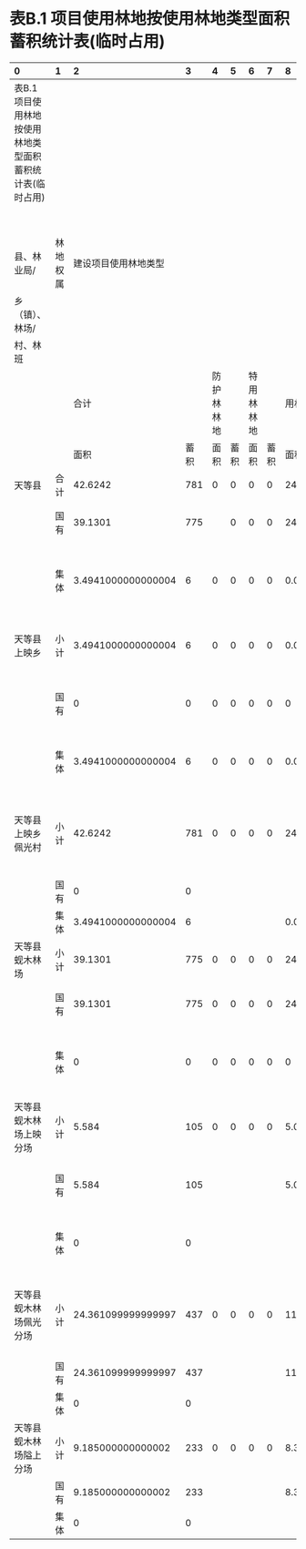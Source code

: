 # 表B.1  项目使用林地按使用林地类型面积蓄积统计表(临时占用)

|0|1|2|3|4|5|6|7|8|9|10|11|12|13|14|15|16|17|18|19|20|21|22|23|24|25|26|
|:----------------------------------------------------------|:---------|:---------------------|:-----|:-----------|:-----|:-----------|:-----|:-------------------|:-----|:-------------------|:-----|:-------------------|:-----|:-------|:-----|:----------|:-----|:-----|:-----|:--------------|:---------|:-------------------|:-------------------|:-------------------|:-------------------|:-------------------|
|表B.1  项目使用林地按使用林地类型面积蓄积统计表(临时占用)|||||||||||||||||||||||||||
|||||||||||||||||单位：hm2|||||||||||
|县、林业局/|林地权属|建设项目使用林地类型|||||||||||||||||||||||||
|乡（镇）、林场/|||||||||||||||||||||||||||
|村、林班|||||||||||||||||||||||||||
|||合计||防护林林地||特用林林地||用材林林地||经济林林地||薪炭林林地||苗圃地||其他林地|||||||||||
|||面积|蓄积|面积|蓄积|面积|蓄积|面积|蓄积|面积|蓄积|面积|蓄积|面积|蓄积|面积|蓄积||||||||||
|天等县|合计|42.6242|781|0|0|0|0|24.799600000000005|772|13.466899999999999|9|4.2114|0|0|0|0.1463|0|||乡|村|经济林林地|其他林地|薪炭林林地|用材林林地|总计|
||国有|39.1301|775||0|0|0|24.756900000000005|768|10.276799999999998|7|3.9501|0|0|0|0.1463|0|||上映乡|佩光村|3.1901000000000006||0.2613|0.0427|3.4941000000000004|
||集体|3.4941000000000004|6|0|0|0|0|0.0427|4|3.1901000000000006|2|0.2613|0|0|0|0|0|||上映乡 汇总||3.1901000000000006||0.2613|0.0427|3.4941000000000004|
|天等县上映乡|小计|3.4941000000000004|6|0|0|0|0|0.0427|4|3.1901000000000006|2|0.2613|0|0|0|0|0|||蚬木林场|隘上分场|||0.7943999999999999|8.390600000000003|9.185|
||国有|0|0|0|0|0|0|0|0|0|0|0|0|0|0|0|0||||佩光分场|10.276799999999998||2.7257|11.358600000000001|24.3611|
||集体|3.4941000000000004|6|0|0|0|0|0.0427|4|3.1901000000000006|2|0.2613|0|0|0|0|0||||上映分场||0.1463|0.43|5.0077|5.584|
|天等县上映乡佩光村|小计|42.6242|781|0|0|0|0|24.799600000000005|772|13.466899999999999|9|4.2114|0|0|0|0.1463|0|||蚬木林场 汇总||10.276799999999998|0.1463|3.9501|24.7569|39.1301|
||国有|0|0|||||||||||||||||总计||13.466899999999999|0.1463|4.211399999999999|24.799600000000005|42.6242|
||集体|3.4941000000000004|6|||||0.0427|4|3.1901000000000006|2|0.2613||||||||||31.59449326908188|0.3432322483471831|9.88030273881973|58.18197174375121|100|
|天等县蚬木林场|小计|39.1301|775|0|0|0|0|24.756900000000005|768|10.276799999999998|7|3.9501|0|0|0|0.1463|0|||乡|村|经济林林地|其他林地|薪炭林林地|用材林林地|总计|
||国有|39.1301|775|0|0|0|0|24.756900000000005|768|10.276799999999998|7|3.9501|0|0|0|0.1463|0|||上映乡|佩光村|2||0|4|6|
||集体|0|0|0|0|0|0|0|0|0|0|0|0|0|0|0|0|||上映乡 汇总||2||0|4|6|
|天等县蚬木林场上映分场|小计|5.584|105|0|0|0|0|5.0077|105|0|0|0.43|0|0|0|0.1463|0|||蚬木林场|隘上分场|||0|233|233|
||国有|5.584|105|||||5.0077|105|||0.43||||0.1463|||||佩光分场|7||0|430|437|
||集体|0|0||||||||||||||||||上映分场||0|0|105|105|
|天等县蚬木林场佩光分场|小计|24.361099999999997|437|0|0|0|0|11.358600000000001|430|10.276799999999998|7|2.7257|0|0|0|0|0|||蚬木林场 汇总||7|0|0|768|775|
||国有|24.361099999999997|437|||||11.358600000000001|430|10.276799999999998|7|2.7257||||||||总计||9|0|0|772|781|
||集体|0|0|||||||||||||||||||1.1523687580025608|0|0|98.84763124199743|100|
|天等县蚬木林场隘上分场|小计|9.185000000000002|233|0|0|0|0|8.390600000000003|233|0|0|0.7943999999999999|0|0|0|0|0||||||||||
||国有|9.185000000000002|233|||||8.390600000000003|233|||0.7943999999999999|||||||||||||||
||集体|0|0||||||||||||||||||||||||